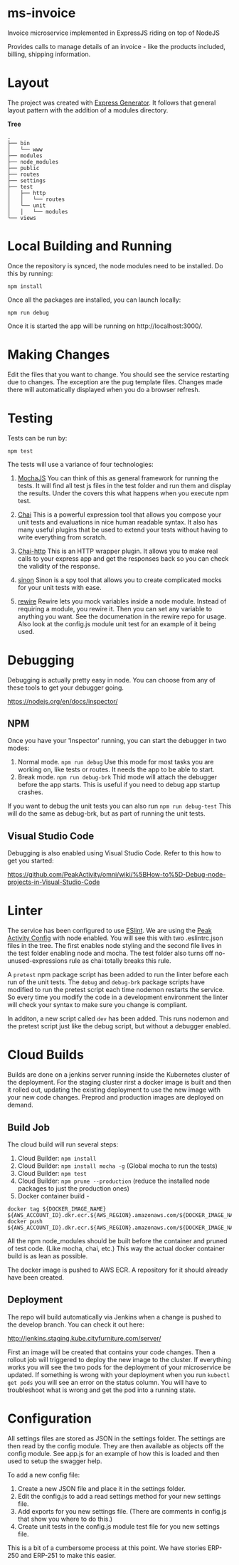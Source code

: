 # ms-invoice
Invoice microservice implemented in ExpressJS riding on top of NodeJS

Provides calls to manage details of an invoice - like the products included, billing, shipping information. 

# Layout

The project was created with [Express Generator](https://expressjs.com/en/starter/generator.html). It follows that general layout pattern with the addition of a modules directory. 

**Tree**

```
.
├── bin
│   └── www
├── modules
├── node_modules
├── public
├── routes
├── settings
├── test
│   ├── http
│   │   └── routes
│   └── unit
│   │   └── modules
└── views
```

# Local Building and Running

Once the repository is synced, the node modules need to be installed. Do this by running:

`npm install`

Once all the packages are installed, you can launch locally:

`npm run debug`

Once it is started the app will be running on http://localhost:3000/. 

# Making Changes

Edit the files that you want to change. You should see the service restarting due to changes. The exception are the pug template files. Changes made there will automatically displayed when you do a browser refresh. 

# Testing

Tests can be run by:

`npm test`

The tests will use a variance of four technologies:

1. [MochaJS](https://mochajs.org/) You can think of this as general framework for running the tests. It will find all test js files in the test folder and run them and display the results. Under the covers this what happens when you execute npm test. 

2. [Chai](http://chaijs.com/) This is a powerful expression tool that allows you compose your unit tests and evaluations in nice human readable syntax. It also has many useful plugins that be used to extend your tests without having to write everything from scratch. 

3. [Chai-http](http://chaijs.com/plugins/chai-http/) This is an HTTP wrapper plugin. It allows you to make real calls to your express app and get the responses back so you can check the validity  of the response. 

4. [sinon](http://legacy.sinonjs.org/) Sinon is a spy tool that allows you to create complicated mocks for your unit tests with ease. 

5. [rewire](https://github.com/jhnns/rewire) Rewire lets you mock variables inside a node module. Instead of requiring a module, you rewire it. Then you can set any variable to anything you want. See the documenation in the rewire repo for usage. Also look at the config.js module unit test for an example of it being used. 

# Debugging

Debugging is actually pretty easy in node. You can choose from any of these tools to get your debugger going. 

https://nodejs.org/en/docs/inspector/

## NPM

Once you have your 'Inspector' running, you can start the debugger in two modes:

1. Normal mode. `npm run debug` Use this mode for most tasks you are working on, like tests or routes. It needs the app to be able to start. 
2. Break mode. `npm run debug-brk` Thid mode will attach the debugger before the app starts. This is useful if you need to debug app startup crashes.

If you want to debug the unit tests you can also run `npm run debug-test` This will do the same as debug-brk, but as part of running the unit tests. 

## Visual Studio Code

Debugging is also enabled using Visual Studio Code. Refer to this how to get you started:

https://github.com/PeakActivity/omni/wiki/%5BHow-to%5D-Debug-node-projects-in-Visual-Studio-Code

# Linter

The service has been configured to use [ESlint](https://eslint.org/). We are using the [Peak Activity Config](https://github.com/standard/eslint-config-standard) with node enabled. You will see this with two .eslintrc.json files in the tree. The first enables node styling and the second file lives in the test folder enabling node and mocha. The test folder also turns off no-unused-expressions rule as chai totally breaks this rule. 

A `pretest` npm package script has been added to run the linter before each run of the unit tests. The `debug` and `debug-brk` package scripts have modified to run the pretest script each time nodemon restarts the service. So every time you modify the code in a development environment the linter will check your syntax to make sure you change is compliant. 

In additon, a new script called `dev` has been added. This runs nodemon and the pretest script just like the debug script, but without a debugger enabled. 

# Cloud Builds

Builds are done on a jenkins server running inside the Kubernetes cluster of the deployment. For the staging cluster rirst a docker image is built and then it rolled out, updating the existing deployment to use the new image with your new code changes. Preprod and production images are deployed on demand. 

## Build Job

The cloud build will run several steps:

1. Cloud Builder: ```npm install```
2. Cloud Builder: ```npm install mocha -g``` (Global mocha to run the tests)
3. Cloud Builder: ```npm test```
4. Cloud Builder: ```npm prune --production``` (reduce the installed node packages to just the production ones)
5. Docker container build - 

```
docker tag ${DOCKER_IMAGE_NAME} ${AWS_ACCOUNT_ID}.dkr.ecr.${AWS_REGION}.amazonaws.com/${DOCKER_IMAGE_NAME}:latest$_BRANCH_NAME/${REPO_NAME}
docker push ${AWS_ACCOUNT_ID}.dkr.ecr.${AWS_REGION}.amazonaws.com/${DOCKER_IMAGE_NAME}:latest
```

All the npm node_modules should be built before the container and pruned of test code. (Like mocha, chai, etc.) This way the actual docker container build is as lean as possible. 

The docker image is pushed to AWS ECR. A repository for it should already have been created. 

## Deployment

The repo will build automatically via Jenkins when a change is pushed to the develop branch. You can check it out here:

http://jenkins.staging.kube.cityfurniture.com/server/

First an image will be created that contains your code changes. Then a rollout job will triggered to deploy the new image to the cluster. If everything works you will see the two pods for the deployment of your microservice be updated. If something is wrong with your deployment when you run `kubectl get pods` you will see an error on the status column. You will have to troubleshoot what is wrong and get the pod into a running state. 

# Configuration

All settings files are stored as JSON in the settings folder. The settings are then read by the config module. They are then available as objects off the config module. See app.js for an example of how this is loaded and then used to setup the swagger help. 

To add a new config file:

1. Create a new JSON file and place it in the settings folder. 
2. Edit the config.js to add a read settings method for your new settings file.
3. Add exports for you new settings file. (There are comments in config.js that show you where to do this.)
4. Create unit tests in the config.js module test file for you new settings file.

This is a bit of a cumbersome process at this point. We have stories ERP-250 and ERP-251 to make this easier. 

